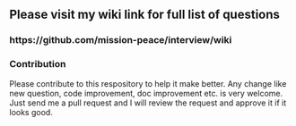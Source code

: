 
<h2>Please visit my wiki link for full list of questions</h3>
<h3>https://github.com/mission-peace/interview/wiki</h3>

<h3> Contribution </h3>
Please contribute to this respository to help it make better. Any change like new question, code improvement, doc improvement etc. is very welcome. Just send me a pull request and I will review the request and approve it if it looks good. 
